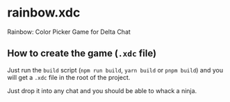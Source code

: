# rainbow.xdc

Rainbow: Color Picker Game for Delta Chat

## How to create the game (`.xdc` file)

Just run the `build` script (`npm run build`, `yarn build` or `pnpm build`) and you will get a `.xdc` file in the root of the project.

Just drop it into any chat and you should be able to whack a ninja.
